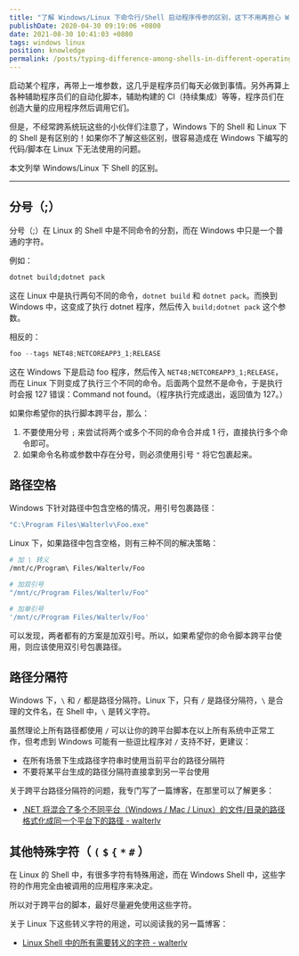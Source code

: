 ```yaml
---
title: "了解 Windows/Linux 下命令行/Shell 启动程序传参的区别，这下不用再担心 Windows 下启动程序传参到 Linux 下挂掉了"
publishDate: 2020-04-30 09:19:06 +0800
date: 2021-08-30 10:41:03 +0800
tags: windows linux
position: knowledge
permalink: /posts/typing-difference-among-shells-in-different-operating-systems.html
---
```


启动某个程序，再带上一堆参数，这几乎是程序员们每天必做到事情。另外再算上各种辅助程序员们的自动化脚本，辅助构建的 CI（持续集成）等等，程序员们在创造大量的应用程序然后调用它们。

但是，不经常跨系统玩这些的小伙伴们注意了，Windows 下的 Shell 和 Linux 下的 Shell 是有区别的！如果你不了解这些区别，很容易造成在 Windows 下编写的代码/脚本在 Linux 下无法使用的问题。

本文列举 Windows/Linux 下 Shell 的区别。

---

<div id="toc"></div>

## 分号（;）

分号（;）在 Linux 的 Shell 中是不同命令的分割，而在 Windows 中只是一个普通的字符。

例如：

```bash
dotnet build;dotnet pack
```

这在 Linux 中是执行两句不同的命令，`dotnet build` 和 `dotnet pack`。而换到 Windows 中，这变成了执行 dotnet 程序，然后传入 `build;dotnet pack` 这个参数。

相反的：

```powershell
foo --tags NET48;NETCOREAPP3_1;RELEASE
```

这在 Windows 下是启动 foo 程序，然后传入 `NET48;NETCOREAPP3_1;RELEASE`，而在 Linux 下则变成了执行三个不同的命令。后面两个显然不是命令，于是执行时会报 127 错误：Command not found。（程序执行完成退出，返回值为 127。）

如果你希望你的执行脚本跨平台，那么：

1. 不要使用分号 `;` 来尝试将两个或多个不同的命令合并成 1 行，直接执行多个命令即可。
2. 如果命令名称或参数中存在分号，则必须使用引号 `"` 将它包裹起来。

## 路径空格

Windows 下针对路径中包含空格的情况，用引号包裹路径：

```powershell
"C:\Program Files\Walterlv\Foo.exe"
```

Linux 下，如果路径中包含空格，则有三种不同的解决策略：

```bash
# 加 \ 转义
/mnt/c/Program\ Files/Walterlv/Foo

# 加双引号
"/mnt/c/Program Files/Walterlv/Foo"

# 加单引号
'/mnt/c/Program Files/Walterlv/Foo'
```

可以发现，两者都有的方案是加双引号。所以，如果希望你的命令脚本跨平台使用，则应该使用双引号包裹路径。

## 路径分隔符

Windows 下，`\` 和 `/` 都是路径分隔符。Linux 下，只有 `/` 是路径分隔符，`\` 是合理的文件名，在 Shell 中，`\` 是转义字符。

虽然理论上所有路径都使用 `/` 可以让你的跨平台脚本在以上所有系统中正常工作，但考虑到 Windows 可能有一些逗比程序对 `/` 支持不好，更建议：

- 在所有场景下生成路径字符串时使用当前平台的路径分隔符
- 不要将某平台生成的路径分隔符直接拿到另一平台使用

关于跨平台路径分隔符的问题，我专门写了一篇博客，在那里可以了解更多：

- [.NET 将混合了多个不同平台（Windows / Mac / Linux）的文件/目录的路径格式化成同一个平台下的路径 - walterlv](/post/format-mixed-path-separators-to-platform-special.html)

## 其他特殊字符（ `(` `$` `{` `*` `#` ）

在 Linux 的 Shell 中，有很多字符有特殊用途，而在 Windows Shell 中，这些字符的作用完全由被调用的应用程序来决定。

所以对于跨平台的脚本，最好尽量避免使用这些字符。

关于 Linux 下这些转义字符的用途，可以阅读我的另一篇博客：

- [Linux Shell 中的所有需要转义的字符 - walterlv](/post/linux-shell-escape.html)


